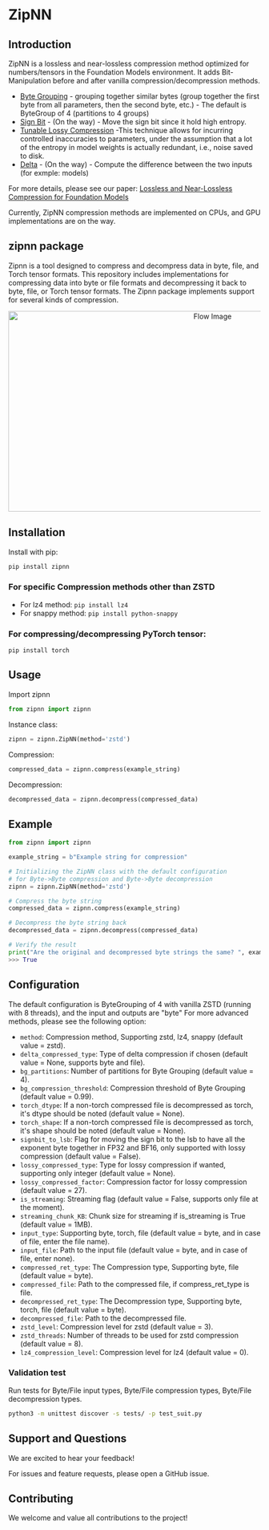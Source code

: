 # ZipNN

## Introduction

ZipNN is a lossless and near-lossless compression method optimized for numbers/tensors in the Foundation Models environment. 
It adds Bit-Manipulation before and after vanilla compression/decompression methods.

 - [Byte Grouping](./docs/BITMANIPULATION.md#byte-grouping) - grouping together similar bytes (group together the first byte from all parameters, then the second byte, etc.) - The default is ByteGroup of 4 (partitions to 4 groups)
 - [Sign Bit](./docs/BITMANIPULATION.md#signbit-handeling) -  (On the way) - Move the sign bit since it hold high entropy. 
 - [Tunable Lossy Compression](./docs/BITMANIPULATION.md#tunable-lossy-compression) -This technique allows for incurring controlled inaccuracies to parameters, under the assumption that a lot of the entropy in model weights is actually redundant, i.e., noise saved to disk.
 - [Delta](./docs/BITMANIPULATION.md#delta-compression) - (On the way) - Compute the difference between the two inputs (for exmple: models)

For more details, please see our paper: [Lossless and Near-Lossless Compression for Foundation Models](https://arxiv.org/pdf/2404.15198)

Currently, ZipNN compression methods are implemented on CPUs, and GPU implementations are on the way. 

## zipnn package

Zipnn is a tool designed to compress and decompress data in byte, file, and Torch tensor formats. This repository includes implementations for compressing data into byte or file formats and decompressing it back to byte, file, or Torch tensor formats. The Zipnn package implements support for several kinds of compression.

<p align="center">
  <img src="./images/updated_flow.png" alt="Flow Image" width="800" height="400" style="display: block; margin: 0 auto;">
</p>


## Installation

Install with pip:

```sh
pip install zipnn
```

### For specific Compression methods other than ZSTD

* For lz4 method: ```pip install lz4```
* For snappy method: ```pip install python-snappy```


### For compressing/decompressing PyTorch tensor:

```
pip install torch
```

## Usage

Import zipnn

```python
from zipnn import zipnn
```

Instance class:

```python
zipnn = zipnn.ZipNN(method='zstd')
```

Compression:

```python
compressed_data = zipnn.compress(example_string)
```

Decompression:

```python
decompressed_data = zipnn.decompress(compressed_data)
```

## Example

```python
from zipnn import zipnn

example_string = b"Example string for compression"

# Initializing the ZipNN class with the default configuration
# for Byte->Byte compression and Byte->Byte decompression
zipnn = zipnn.ZipNN(method='zstd')

# Compress the byte string
compressed_data = zipnn.compress(example_string)

# Decompress the byte string back
decompressed_data = zipnn.decompress(compressed_data)

# Verify the result
print("Are the original and decompressed byte strings the same? ", example_string == decompressed_data)
>>> True

```

## Configuration

The default configuration is ByteGrouping of 4 with vanilla ZSTD (running with 8 threads), and the input and outputs are "byte"
For more advanced methods, please see the following option:

* ```method```: Compression method, Supporting zstd, lz4, snappy (default value = zstd).
* ```delta_compressed_type```: Type of delta compression if chosen (default value = None, supports byte and file).
* ```bg_partitions```: Number of partitions for Byte Grouping (default value = 4).
* ```bg_compression_threshold```: Compression threshold of Byte Grouping (default value = 0.99).
* ```torch_dtype```: If a non-torch compressed file is decompressed as torch, it's dtype should be noted (default value = None).
* ```torch_shape```: If a non-torch compressed file is decompressed as torch, it's shape should be noted (default value = None).
* ```signbit_to_lsb```: Flag for moving the sign bit to the lsb to have all the exponent byte together in FP32 and BF16, only supported with lossy compression (default value = False).
* ```lossy_compressed_type```: Type for lossy compression if wanted, supporting only integer (default value = None).
* ```lossy_compressed_factor```: Compression factor for lossy compression (default value = 27).
* ```is_streaming```: Streaming flag (default value = False, supports only file at the moment).
* ```streaming_chunk_KB```: Chunk size for streaming if is_streaming is True (default value = 1MB).
* ```input_type```: Supporting byte, torch, file (default value = byte, and in case of file, enter the file name).
* ```input_file```: Path to the input file (default value = byte, and in case of file, enter none).
* ```compressed_ret_type```: The Compression type, Supporting byte, file (default value = byte).
* ```compressed_file```: Path to the compressed file, if compress_ret_type is file.
* ```decompressed_ret_type```: The Decompression type, Supporting byte, torch, file (default value = byte).
* ```decompressed_file```: Path to the decompressed file.
* ```zstd_level```: Compression level for zstd (default value = 3).
* ```zstd_threads```: Number of threads to be used for zstd compression (default value = 8).
* ```lz4_compression_level```: Compression level for lz4 (default value = 0).


### Validation test

Run tests for Byte/File input types, Byte/File compression types, Byte/File decompression types.


```sh
python3 -m unittest discover -s tests/ -p test_suit.py
```

## Support and Questions
We are excited to hear your feedback!

For issues and feature requests, please open a GitHub issue.

## Contributing
We welcome and value all contributions to the project!
